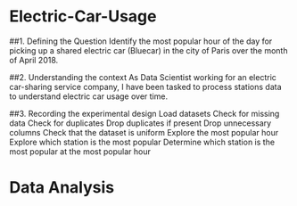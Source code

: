 # Electric-Car-Usage
##1. Defining the Question
Identify the most popular hour of the day for picking up a shared electric car (Bluecar) in the city of Paris over the month of April 2018.

##2. Understanding the context
As Data Scientist working for an electric car-sharing service company, I have been tasked to process stations data to understand electric car usage over time.

##3. Recording the experimental design
Load datasets
Check for missing data
Check for duplicates
Drop duplicates if present
Drop unnecessary columns
Check that the dataset is uniform
Explore the most popular hour
Explore which station is the most popular
Determine which station is the most popular at the most popular hour

# Data Analysis
